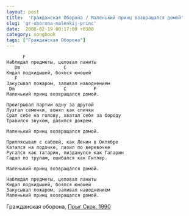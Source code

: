 ```yaml
---
layout: post
title:  'Гражданская Оборона / Маленький принц возвращался домой'
slug: 'gr-oborona-malenkij-princ'
date:  2008-02-19 00:17:00 +0300
category: songbook
tags: ["Гражданская Оборона"]
---
```


	      F
	Наблюдал предметы, целовал ланиты
	   Dm                C
	Кидал подкидышей, боялся юношей
	   F
	Закусывал пожаром, запивал наводнением
	 Dm                  C          F
	Маленький принц возвращался домой.
	
	Проигрывал партии одну за другой
	Лузгал семечки, вонял как спички
	Срал себе на голову, хватал себя за бороду
	Травился звуком, давился дождем.
	
	Маленький принц возвращался домой.
	
	Приплясывал с саблей, как Ленин в Октябре
	Катался на лодочке, лазил по веревочке
	Ругался как татарин, пизданулся как Гагарин
	Гадал по трупам, ошибался как Гитлер.
	
	Маленький принц возвращался домой.
	
	Наблюдал предметы, целовал ланиты
	Кидал подкидышей, боялся юношей
	Закусывал пожаром, запивал наводнением
	Маленький принц возвращался домой.
Гражданская оборона, [Прыг Скок, 1990](http://www.gr-oborona.ru/texts/1056908083.html)

